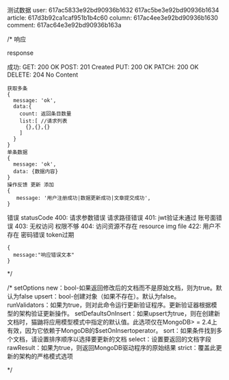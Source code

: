 测试数据
user:
 617ac5833e92bd90936b1632
 617ac5be3e92bd90936b1634
article:
 617d3b92ca1caf951b1b4c60
column:
 617ac4ee3e92bd90936b1630
comment:
 617ac64e3e92bd90936b163a

/*
  响应

  response

  成功:
     GET: 200 OK
     POST: 201 Created
     PUT: 200 OK
     PATCH: 200 OK
     DELETE: 204 No Content

    获取多条
    {
      message: 'ok',
      data:{
        count: 返回条目数量
        list:[ //请求列表
          {},{},{}
        ]
      }
    }
    单条数据
    {
      message: 'ok',
      data: {数据内容}
    }
    操作反馈 更新 添加
    {
       message: '用户注册成功|数据更新成功|文章提交成功',
    }

  错误
    statusCode
    400: 请求参数错误 请求路径错误
    401: jwt验证未通过 账号面错误
    403: 无权访问 权限不够
    404: 访问资源不存在 resource img file
    422: 用户不存在 密码错误 token过期

    {
      message:"响应错误文本"
    }
*/


  /*
    setOptions
      new：bool-如果返回修改后的文档而不是原始文档，则为true。默认为false
      upsert：bool-创建对象（如果不存在）。默认为false。
      runValidators：如果为true，则对此命令运行更新验证程序。更新验证器根据模型的架构验证更新操作。
      setDefaultsOnInsert：如果upsert为true，则在创建新文档时，猫鼬将应用模型模式中指定的默认值。此选项仅在MongoDB> = 2.4上有效，因为它依赖于MongoDB的$setOnInsertoperator。
      sort：如果条件找到多个文档，请设置排序顺序以选择要更新的文档
      select：设置要返回的文档字段
      rawResult：如果为true，则返回MongoDB驱动程序的原始结果
      strict：覆盖此更新的架构的严格模式选项
  
  */
